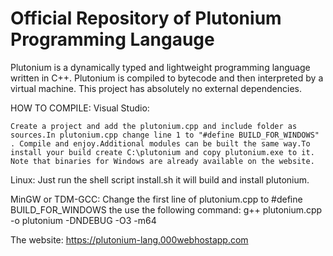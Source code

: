 # Official Repository of Plutonium Programming Langauge

Plutonium is a dynamically typed and lightweight programming language written in C++. Plutonium is compiled to bytecode and then interpreted by a virtual machine. This project has absolutely no external dependencies.

HOW TO COMPILE:
 Visual Studio:
 
    Create a project and add the plutonium.cpp and include folder as sources.In plutonium.cpp change line 1 to "#define BUILD_FOR_WINDOWS" . Compile and enjoy.Additional modules can be built the same way.To install your build create C:\plutonium and copy plutonium.exe to it. Note that binaries for Windows are already available on the website.
    
 Linux:
   Just run the shell script install.sh it will build and install plutonium.
   
 MinGW or TDM-GCC:
   Change the first line of plutonium.cpp to #define BUILD_FOR_WINDOWS the use the following command:
      g++ plutonium.cpp -o plutonium -DNDEBUG -O3 -m64
      
The website: https://plutonium-lang.000webhostapp.com
